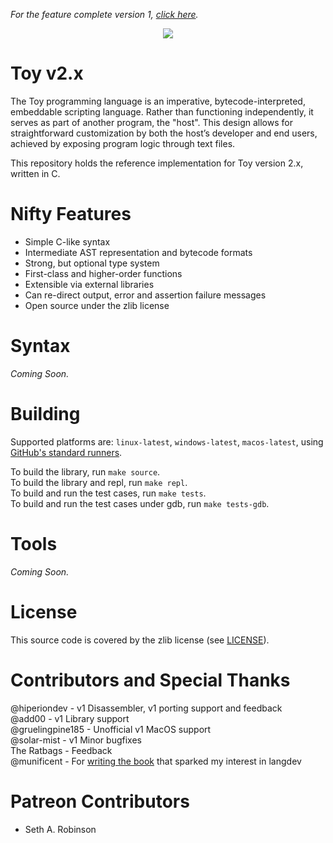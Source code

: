 *For the feature complete version 1, [click here](https://github.com/Ratstail91/Toy/tree/v1).*

<p align="center">
  <image src="toylogo.png" />
</p>

# Toy v2.x

The Toy programming language is an imperative, bytecode-interpreted, embeddable scripting language. Rather than functioning independently, it serves as part of another program, the "host". This design allows for straightforward customization by both the host’s developer and end users, achieved by exposing program logic through text files.

This repository holds the reference implementation for Toy version 2.x, written in C.

# Nifty Features

* Simple C-like syntax
* Intermediate AST representation and bytecode formats
* Strong, but optional type system
* First-class and higher-order functions
* Extensible via external libraries
* Can re-direct output, error and assertion failure messages
* Open source under the zlib license

# Syntax

*Coming Soon.*

# Building

Supported platforms are: `linux-latest`, `windows-latest`, `macos-latest`, using [GitHub's standard runners](https://docs.github.com/en/actions/using-github-hosted-runners/using-github-hosted-runners/about-github-hosted-runners#standard-github-hosted-runners-for-public-repositories).

To build the library, run `make source`.  
To build the library and repl, run `make repl`.  
To build and run the test cases, run `make tests`.  
To build and run the test cases under gdb, run `make tests-gdb`.  

# Tools

*Coming Soon.*

# License

This source code is covered by the zlib license (see [LICENSE](LICENSE)).

# Contributors and Special Thanks

@hiperiondev - v1 Disassembler, v1 porting support and feedback  
@add00 - v1 Library support  
@gruelingpine185 - Unofficial v1 MacOS support  
@solar-mist - v1 Minor bugfixes  
The Ratbags - Feedback  
@munificent - For [writing the book](http://craftinginterpreters.com/) that sparked my interest in langdev

# Patreon Contributors

* Seth A. Robinson

